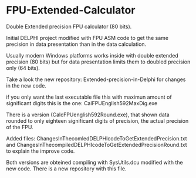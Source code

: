 # FPU-Extended-Calculator
Double Extended precision FPU calculator (80 bits).

Initial DELPHI project modified with FPU ASM code to get the same precision in data presentation than in the data calculation.

Usually modern Windows platforms works inside with double extended precision (80 bits) but for data presentation limits them to doubled precision only (64 bits). 

Take a look the new repository: Extended-precision-in-Delphi for changes in the new code.

if you only want the last executable file this with maximun amount of significant digits this is the one: CalFPUEnglish592MaxDig.exe

There is a version (CalcFPUenglish592Round.exe), that shown data rounded to only eighteen significant digits of precision, the actual precision of the FPU.

Added files: ChangesInThecomledDELPHIcodeToGetExtendedPrecision.txt and ChangesInThecompiledDELPHIcodeToGetExtendedPrecisionRound.txt to explain the improve code.

Both versions are obteined compiling with SysUtils.dcu modified with the new code. There is a new repository with this file. 
